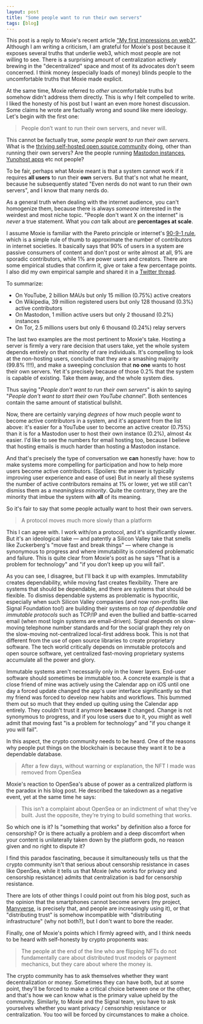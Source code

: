 ```yaml
---
layout: post
title: "Some people want to run their own servers"
tags: [blog]
---
```


This post is a reply to Moxie's recent article ["My first impressions on web3"](https://moxie.org/2022/01/07/web3-first-impressions.html). Although I am writing a criticism, I am grateful for Moxie's post because it exposes several truths that underlie web3, which most people are not willing to see. There is a surprising amount of centralization actively brewing in the "decentralized" space and most of its advocates don't seem concerned. I think money (especially loads of money) blinds people to the uncomfortable truths that Moxie made explicit.

At the same time, Moxie referred to *other* uncomfortable truths but somehow didn't address them directly. This is why I felt compelled to write. I liked the honesty of his post but I want an even more honest discussion. Some claims he wrote are factually wrong and sound like mere ideology. Let's begin with the first one:

> People don’t want to run their own servers, and never will.

This cannot be factually true, *some people want to run their own servers*. What is the [thriving self-hosted open source community](https://github.com/awesome-selfhosted/awesome-selfhosted) doing, other than running their own servers? Are the people running [Mastodon instances](https://instances.social), [Yunohost apps](https://github.com/YunoHost/yunohost) etc not people?

To be fair, perhaps what Moxie meant is that a system cannot work if it requires **all users** to run their **own** servers. But that's not what he meant, because he subsequently stated "Even nerds do not want to run their own servers", and I know that many nerds do.

As a general truth when dealing with the internet audience, you can't homogenize them, because there is always *someone* interested in the weirdest and most niche topic. "People don't want X on the internet" is *never* a true statement. What you *can* talk about are **percentages at scale**.

I assume Moxie is familiar with the Pareto principle or internet's [90-9-1 rule](https://en.wikipedia.org/wiki/1%25_rule_(Internet_culture)), which is a simple rule of thumb to approximate the number of contributors in internet societies. It basically says that 90% of users in a system are passive consumers of content and don't post or write almost at all, 9% are sporadic contributors, while 1% are power users and creators. There are some empirical studies that confirm it, give or take a few percentage points. I also did my own empirical sample and shared it in a [Twitter thread](https://twitter.com/andrestaltz/status/1291091805740699654).

To summarize:

- On YouTube, 2 billion MAUs but only 15 million (0.75%) active creators
- On Wikipedia, 39 million registered users but only 128 thousand (0.3%) active contributors
- On Mastodon, 1 million active users but only 2 thousand (0.2%) instances
- On Tor, 2.5 millions users but only 6 thousand (0.24%) relay servers

The last two examples are the most pertinent to Moxie's take. Hosting a server is firmly a very rare decision that users take, yet the whole system depends entirely on that minority of rare individuals. It's compelling to look at the non-hosting users, conclude that they are a smashing majority (99.8% !!!!), and make a sweeping conclusion that **no one** wants to host their own servers. Yet it's precisely because of those 0.2% that the system is capable of existing. Take them away, and the whole system dies.

Thus saying "*People don't want to run their own servers*" is akin to saying "*People don't want to start their own YouTube channel*". Both sentences contain the same amount of statistical bullshit.

Now, there are certainly varying *degrees* of how much people *want* to become active contributors in a system, and it's apparent from the list above: it's easier for a YouTube user to become an active creator (0.75%) than it is for a Mastodon user to host their own instance (0.2%), almost 4x easier. I'd like to see the numbers for email hosting too, because I believe that hosting emails is much harder than hosting a Mastodon instance.

And that's precisely the type of conversation we **can** honestly have: how to make systems more compelling for participation and how to help more users become active contributors. (Spoilers: the answer is typically improving user experience and ease of use) But in nearly all these systems the number of active contributors remains at 1% or lower, yet we still can't dismiss them as a *meaningless minority*. Quite the contrary, they are the minority that imbue the system with **all** of its meaning.

So it's fair to say that some people actually want to host their own servers.

> A protocol moves much more slowly than a platform

This I can agree with. I work with/on a protocol, and it's significantly slower. But it's an ideological take — and patently a Silicon Valley take that smells like Zuckerberg's "move fast and break things" — where change is synonymous to progress and where immutability is considered problematic and failure. This is quite clear from Moxie's post as he says "That is a problem for technology" and "if you don’t keep up you will fail".

As you can see, I disagree, but I'll back it up with examples. Immutability creates dependability, while moving fast creates flexibility. There are systems that should be dependable, and there are systems that should be flexible. To dismiss dependable systems as problematic is hypocritic, especially when such Silicon Valley companies (and now non-profits like Signal Foundation too!) are building their systems *on top of dependable and immutable protocols* such as TCP/IP and even the bullied and battle-scarred email (when most login systems are email-driven). Signal depends on slow-moving telephone number standards and for the social graph they rely on the slow-moving not-centralized local-first address book. This is not that different from the use of open source libraries to create proprietary software. The tech world critically depends on immutable protocols and open source software, yet centralized fast-moving proprietary systems accumulate all the power and glory.

Immutable systems aren't necessarily only in the lower layers. End-user software should sometimes be immutable too. A concrete example is that a close friend of mine was actively using the Calendar app on iOS until one day a forced update changed the app's user interface significantly so that my friend was forced to develop new habits and workflows. This bummed them out so much that they ended up quiting using the Calendar app entirely. They couldn't trust it anymore **because** it changed. Change is not synonymous to progress, and if you lose users due to it, you might as well admit that moving fast "is a problem for technology" and "if you change it you will fail".

In this aspect, the crypto community needs to be heard. One of the reasons why people put things on the blockchain is because they want it to be a dependable database.

> After a few days, without warning or explanation, the NFT I made was removed from OpenSea

Moxie's reaction to OpenSea's abuse of power as a centralized platform is the paradox in his blog post. He described the takedown as a negative event, yet at the same time he says:

> This isn’t a complaint about OpenSea or an indictment of what they’ve built. Just the opposite, they’re trying to build something that works.

So which one is it? Is "something that works" by definition also a force for censorship? Or is there actually a problem and a deep discomfort when your content is unilaterally taken down by the platform gods, no reason given and no right to dispute it?

I find this paradox fascinating, because it simultaneously tells us that the crypto community isn't that serious about censorship resistance in cases like OpenSea, while it tells us that Moxie (who works for privacy and censorship resistance) admits that centralization is bad for censorship resistance.

There are lots of other things I could point out from his blog post, such as the opinion that the smartphones cannot become servers (my project, [Manyverse](https://manyver.se), is precisely that, and people are increasingly using it), or that "distributing trust" is somehow incompatible with "distributing infrastructure" (why not both?), but I don't want to bore the reader.

Finally, one of Moxie's points which I firmly agreed with, and I think needs to be heard with self-honesty by crypto proponents was:

> The people at the end of the line who are flipping NFTs do not fundamentally care about distributed trust models or payment mechanics, but they care about where the money is.

The crypto community has to ask themselves whether they want decentralization or money. Sometimes they can have both, but at some point, they'll be forced to make a critical choice between one or the other, and that's how we can know what is the primary value upheld by the community. Similarly, to Moxie and the Signal team, you have to ask yourselves whether you want privacy / censorship resistance or centralization. You too will be forced by circumstances to make a choice.
